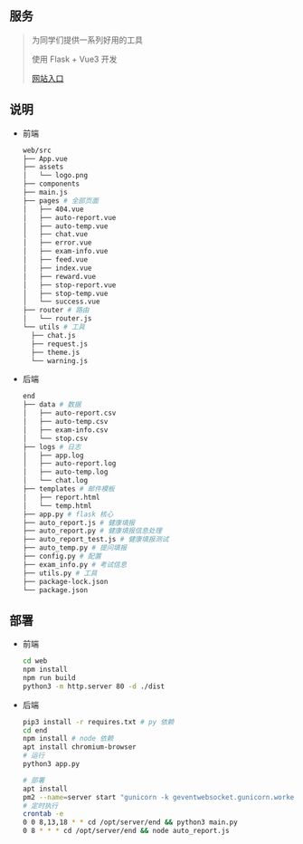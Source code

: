<!--
 * @Author: fzf404
 * @Date: 2021-11-17 12:43:30
 * @LastEditTime: 2022-01-12 19:48:23
 * @Description: 说明
-->

## 服务

> 为同学们提供一系列好用的工具
>
> 使用 Flask + Vue3 开发
>
> [网站入口](http://server.fzf404.art/#/)

## 说明

- 前端
  ```bash
  web/src
  ├── App.vue
  ├── assets
  │   └── logo.png
  ├── components
  ├── main.js
  ├── pages # 全部页面
  │   ├── 404.vue
  │   ├── auto-report.vue
  │   ├── auto-temp.vue
  │   ├── chat.vue
  │   ├── error.vue
  │   ├── exam-info.vue
  │   ├── feed.vue
  │   ├── index.vue
  │   ├── reward.vue
  │   ├── stop-report.vue
  │   ├── stop-temp.vue
  │   └── success.vue
  ├── router # 路由
  │   └── router.js
  └── utils # 工具
    ├── chat.js
    ├── request.js
    ├── theme.js
    └── warning.js
  ```
- 后端

  ```bash
  end
  ├── data # 数据
  │   ├── auto-report.csv
  │   ├── auto-temp.csv
  │   ├── exam-info.csv
  │   └── stop.csv
  ├── logs # 日志
  │   ├── app.log
  │   ├── auto-report.log
  │   ├── auto-temp.log
  │   └── chat.log
  ├── templates # 邮件模板
  │   ├── report.html
  │   └── temp.html
  ├── app.py # flask 核心
  ├── auto_report.js # 健康填报
  ├── auto_report.py # 健康填报信息处理
  ├── auto_report_test.js # 健康填报测试
  ├── auto_temp.py # 提问填报
  ├── config.py # 配置
  ├── exam_info.py # 考试信息
  ├── utils.py # 工具
  ├── package-lock.json
  └── package.json
  ```

## 部署

- 前端

  ```bash
  cd web
  npm install
  npm run build
  python3 -m http.server 80 -d ./dist
  ```

- 后端

  ```bash
  pip3 install -r requires.txt # py 依赖
  cd end
  npm install # node 依赖
  apt install chromium-browser
  # 运行
  python3 app.py

  # 部署
  apt install
  pm2 --name=server start "gunicorn -k geventwebsocket.gunicorn.workers.GeventWebSocketWorker -w 1 -b 0.0.0.0:8080 app:app"
  # 定时执行
  crontab -e
  0 0 8,13,18 * * cd /opt/server/end && python3 main.py
  0 8 * * * cd /opt/server/end && node auto_report.js
  ```
